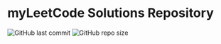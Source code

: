 # myLeetCode Solutions Repository

![GitHub last commit](https://img.shields.io/github/last-commit/bhuppidhamii/myLeetCode)
![GitHub repo size](https://img.shields.io/github/repo-size/bhuppidhamii/myLeetCode)
